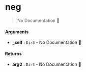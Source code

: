 # neg

> No Documentation 🚧

#### Arguments

- **\_self** : `Dir3` \- No Documentation 🚧

#### Returns

- **arg0** : `Dir3` \- No Documentation 🚧